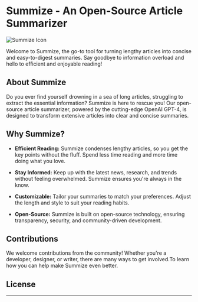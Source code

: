 # Summize - An Open-Source Article Summarizer

![Summize Icon](placeholder-icon.png)

Welcome to Summize, the go-to tool for turning lengthy articles into concise and easy-to-digest summaries. Say goodbye to information overload and hello to efficient and enjoyable reading!

## About Summize

Do you ever find yourself drowning in a sea of long articles, struggling to extract the essential information? Summize is here to rescue you! Our open-source article summarizer, powered by the cutting-edge OpenAI GPT-4, is designed to transform extensive articles into clear and concise summaries.

## Why Summize?

- **Efficient Reading:** Summize condenses lengthy articles, so you get the key points without the fluff. Spend less time reading and more time doing what you love.

- **Stay Informed:** Keep up with the latest news, research, and trends without feeling overwhelmed. Summize ensures you're always in the know.

- **Customizable:** Tailor your summaries to match your preferences. Adjust the length and style to suit your reading habits.

- **Open-Source:** Summize is built on open-source technology, ensuring transparency, security, and community-driven development.

## Contributions

We welcome contributions from the community! Whether you're a developer, designer, or writer, there are many ways to get involved.To learn how you can help make Summize even better.

## License



---

